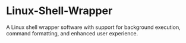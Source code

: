 # Linux-Shell-Wrapper
A Linux shell wrapper software with support for background execution, command formatting, and enhanced user experience.
